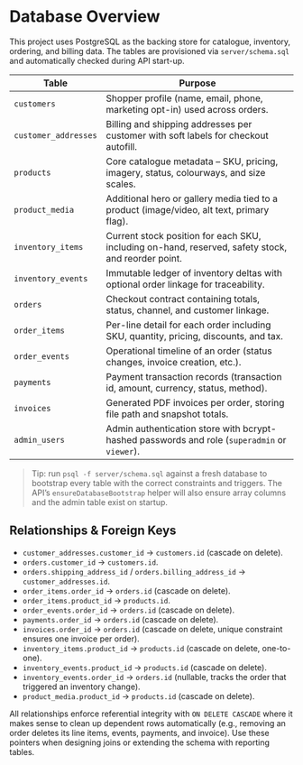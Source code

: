 # Database Overview

This project uses PostgreSQL as the backing store for catalogue, inventory, ordering, and billing data. The tables are provisioned via `server/schema.sql` and automatically checked during API start-up.

| Table | Purpose |
| --- | --- |
| `customers` | Shopper profile (name, email, phone, marketing opt-in) used across orders. |
| `customer_addresses` | Billing and shipping addresses per customer with soft labels for checkout autofill. |
| `products` | Core catalogue metadata – SKU, pricing, imagery, status, colourways, and size scales. |
| `product_media` | Additional hero or gallery media tied to a product (image/video, alt text, primary flag). |
| `inventory_items` | Current stock position for each SKU, including on-hand, reserved, safety stock, and reorder point. |
| `inventory_events` | Immutable ledger of inventory deltas with optional order linkage for traceability. |
| `orders` | Checkout contract containing totals, status, channel, and customer linkage. |
| `order_items` | Per-line detail for each order including SKU, quantity, pricing, discounts, and tax. |
| `order_events` | Operational timeline of an order (status changes, invoice creation, etc.). |
| `payments` | Payment transaction records (transaction id, amount, currency, status, method). |
| `invoices` | Generated PDF invoices per order, storing file path and snapshot totals. |
| `admin_users` | Admin authentication store with bcrypt-hashed passwords and role (`superadmin` or `viewer`). |

> Tip: run `psql -f server/schema.sql` against a fresh database to bootstrap every table with the correct constraints and triggers. The API’s `ensureDatabaseBootstrap` helper will also ensure array columns and the admin table exist on startup.

## Relationships & Foreign Keys

- `customer_addresses.customer_id` → `customers.id` (cascade on delete).
- `orders.customer_id` → `customers.id`.
- `orders.shipping_address_id` / `orders.billing_address_id` → `customer_addresses.id`.
- `order_items.order_id` → `orders.id` (cascade on delete).
- `order_items.product_id` → `products.id`.
- `order_events.order_id` → `orders.id` (cascade on delete).
- `payments.order_id` → `orders.id` (cascade on delete).
- `invoices.order_id` → `orders.id` (cascade on delete, unique constraint ensures one invoice per order).
- `inventory_items.product_id` → `products.id` (cascade on delete, one-to-one).
- `inventory_events.product_id` → `products.id` (cascade on delete).
- `inventory_events.order_id` → `orders.id` (nullable, tracks the order that triggered an inventory change).
- `product_media.product_id` → `products.id` (cascade on delete).

All relationships enforce referential integrity with `ON DELETE CASCADE` where it makes sense to clean up dependent rows automatically (e.g., removing an order deletes its line items, events, payments, and invoice). Use these pointers when designing joins or extending the schema with reporting tables.
